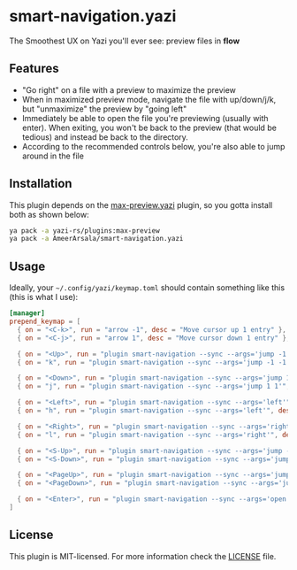 # smart-navigation.yazi

The Smoothest UX on Yazi you'll ever see: preview files in **flow**

## Features

- "Go right" on a file with a preview to maximize the preview
- When in maximized preview mode, navigate the file with up/down/j/k, but "unmaximize" the preview by "going left"
- Immediately be able to open the file you're previewing (usually with enter). When exiting, you won't be back to the preview (that would be tedious) and instead be back to the directory.
- According to the recommended controls below, you're also able to jump around in the file

## Installation

This plugin depends on the [max-preview.yazi](https://github.com/yazi-rs/plugins/blob/main/max-preview.yazi) plugin, so you gotta install both as shown below:

```sh
ya pack -a yazi-rs/plugins:max-preview
ya pack -a AmeerArsala/smart-navigation.yazi
```

## Usage

Ideally, your `~/.config/yazi/keymap.toml` should contain something like this (this is what I use):

```toml
[manager]
prepend_keymap = [
  { on = "<C-k>", run = "arrow -1", desc = "Move cursor up 1 entry" },  # i promise this will make sense
  { on = "<C-j>", run = "arrow 1", desc = "Move cursor down 1 entry" }, # i promise this will make sense

  { on = "<Up>", run = "plugin smart-navigation --sync --args='jump -1 -1'", desc = "Go up" },
  { on = "k", run = "plugin smart-navigation --sync --args='jump -1 -1'", desc = "Go up" },

  { on = "<Down>", run = "plugin smart-navigation --sync --args='jump 1 1'", desc = "Go down" },
  { on = "j", run = "plugin smart-navigation --sync --args='jump 1 1'", desc = "Go down" },

  { on = "<Left>", run = "plugin smart-navigation --sync --args='left'", desc = "Go left" },
  { on = "h", run = "plugin smart-navigation --sync --args='left'", desc = "Go left" },

  { on = "<Right>", run = "plugin smart-navigation --sync --args='right'", desc = "Go right" },
  { on = "l", run = "plugin smart-navigation --sync --args='right'", desc = "Go right" },

  { on = "<S-Up>", run = "plugin smart-navigation --sync --args='jump -5 -50'", desc = "Jump upward" },
  { on = "<S-Down>", run = "plugin smart-navigation --sync --args='jump 5 50'", desc = "Jump downward" },

  { on = "<PageUp>", run = "plugin smart-navigation --sync --args='jump -50% -100'", desc = "Jump up half a page" },
  { on = "<PageDown>", run = "plugin smart-navigation --sync --args='jump 50% 100'", desc = "Jump down half a page" },

  { on = "<Enter>", run = "plugin smart-navigation --sync --args='open'", desc = "Open selected files" },
]
```

## License

This plugin is MIT-licensed. For more information check the [LICENSE](LICENSE) file.
